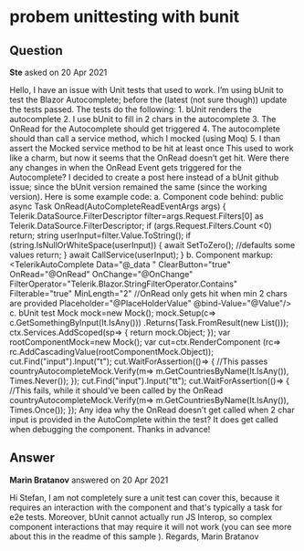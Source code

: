 # probem unittesting with bunit

## Question

**Ste** asked on 20 Apr 2021

Hello, I have an issue with Unit tests that used to work. I’m using bUnit to test the Blazor Autocomplete; before the (latest (not sure though)) update the tests passed. The tests do the following: 1. bUnit renders the autocomplete 2. I use bUnit to fill in 2 chars in the autocomplete 3. The OnRead for the Autocomplete should get triggered 4. The autocomplete should than call a service method, which I mocked (using Moq) 5. I than assert the Mocked service method to be hit at least once This used to work like a charm, but now it seems that the OnRead doesn’t get hit. Were there any changes in when the OnRead Event gets triggered for the Autocomplete? I decided to create a post here instead of a bUnit github issue; since the bUnit version remained the same (since the working version). Here is some example code: a. Component code behind: public async Task OnRead(AutoCompleteReadEventArgs args) { Telerik.DataSource.FilterDescriptor filter=args.Request.Filters[0] as Telerik.DataSource.FilterDescriptor; if (args.Request.Filters.Count <0) return; string userInput=filter.Value.ToString(); if (string.IsNullOrWhiteSpace(userInput)) { await SetToZero(); //defaults some values return; } await CallService(userInput); } b. Component markup: <TelerikAutoComplete Data="@_data " ClearButton="true" OnRead="@OnRead" OnChange="@OnChange" FilterOperator="Telerik.Blazor.StringFilterOperator.Contains" Filterable="true" MinLength="2" //OnRead only gets hit when min 2 chars are provided Placeholder="@PlaceHolderValue" @bind-Value="@Value"/> c. bUnit test Mock<InterfaceToMock> mock=new Mock<InterfaceToMock>(); mock.Setup(c=> c.GetSomethingByInput(It.IsAny<string>())) .Returns(Task.FromResult(new List<Something>())); ctx.Services.AddScoped(sp=> { return mock.Object; }); var rootComponentMock=new Mock<TelerikRootComponent>(); var cut=ctx.RenderComponent<TheComponentContainingtheAutocomplete> (rc=> rc.AddCascadingValue(rootComponentMock.Object)); cut.Find("input").Input("t"); cut.WaitForAssertion(()=> { //This passes countryAutocompleteMock.Verify(m=> m.GetCountriesByName(It.IsAny<string>()), Times.Never()); }); cut.Find("input").Input("tt"); cut.WaitForAssertion(()=> { //This fails, while it should’ve been called by the OnRead countryAutocompleteMock.Verify(m=> m.GetCountriesByName(It.IsAny<string>()), Times.Once()); }); Any idea why the OnRead doesn’t get called when 2 char input is provided in the AutoComplete within the test? It does get called when debugging the component. Thanks in advance!

## Answer

**Marin Bratanov** answered on 20 Apr 2021

Hi Stefan, I am not completely sure a unit test can cover this, because it requires an interaction with the component and that's typically a task for e2e tests. Moreover, bUnit cannot actually run JS Interop, so complex component interactions that may require it will not work (you can see more about this in the readme of this sample ). Regards, Marin Bratanov
